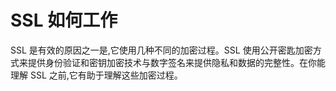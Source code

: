 # SSL 如何工作

SSL 是有效的原因之一是,它使用几种不同的加密过程。SSL 使用公开密匙加密方式来提供身份验证和密钥加密技术与数字签名来提供隐私和数据的完整性。在你能理解 SSL 之前,它有助于理解这些加密过程。